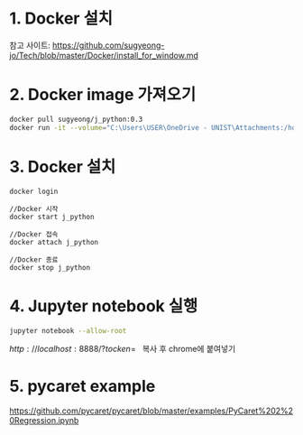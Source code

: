 # 1. Docker 설치
참고 사이트: https://github.com/sugyeong-jo/Tech/blob/master/Docker/install_for_window.md


# 2. Docker image 가져오기
```bash
docker pull sugyeong/j_python:0.3
docker run -it --volume="C:\Users\USER\OneDrive - UNIST\Attachments:/home/workspace" --name j_python sugyeong/j_python:0.2 /bin/bash
```

# 3. Docker 설치
```bahs
docker login

//Docker 시작
docker start j_python

//Docker 접속
docker attach j_python

//Docker 종료
docker stop j_python
``` 

# 4. Jupyter notebook 실행
```bash
jupyter notebook --allow-root
```

$http://localhost:8888/?tocken=~~$ 복사 후 chrome에 붙여넣기

# 5. pycaret example
https://github.com/pycaret/pycaret/blob/master/examples/PyCaret%202%20Regression.ipynb